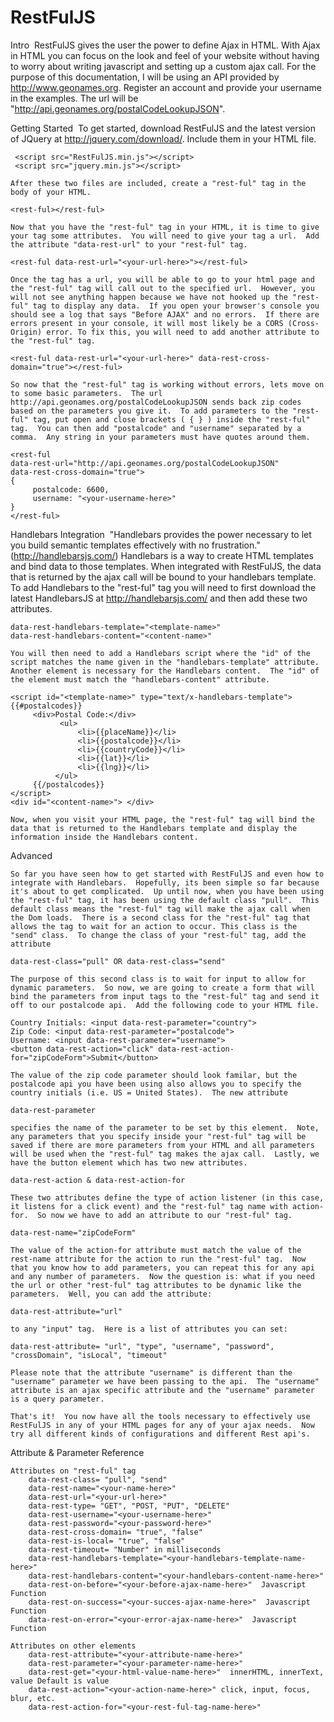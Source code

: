 RestFulJS
=========

Intro
​
    RestFulJS gives the user the power to define Ajax in HTML.  With Ajax in HTML you can focus on the look and feel of your website without having to worry about writing javascript and setting up a custom ajax call.  For the purpose of this documentation, I will be using an API provided by http://www.geonames.org. Register an account and provide your username in the examples.  The url will be "http://api.geonames.org/postalCodeLookupJSON".

Getting Started
​
    To get started, download RestFulJS and the latest version of JQuery at http://jquery.com/download/. Include them in your HTML file.

     <script src="RestFulJS.min.js"></script>
     <script src="jquery.min.js"></script>

	After these two files are included, create a "rest-ful" tag in the body of your HTML.

	<rest-ful></rest-ful>

	Now that you have the "rest-ful" tag in your HTML, it is time to give your tag some attributes.  You will need to give your tag a url.  Add the attribute "data-rest-url" to your "rest-ful" tag.

	<rest-ful data-rest-url="<your-url-here>"></rest-ful>

	Once the tag has a url, you will be able to go to your html page and the "rest-ful" tag will call out to the specified url.  However, you will not see anything happen because we have not hooked up the "rest-ful" tag to display any data.  If you open your browser's console you should see a log that says "Before AJAX" and no errors.  If there are errors present in your console, it will most likely be a CORS (Cross-Origin) error. To fix this, you will need to add another attribute to the "rest-ful" tag.

	<rest-ful data-rest-url="<your-url-here>" data-rest-cross-domain="true"></rest-ful>

	So now that the "rest-ful" tag is working without errors, lets move on to some basic parameters.  The url http://api.geonames.org/postalCodeLookupJSON sends back zip codes based on the parameters you give it.  To add parameters to the "rest-ful" tag, put open and close brackets ( { } ) inside the "rest-ful" tag.  You can then add "postalcode" and "username" separated by a comma.  Any string in your parameters must have quotes around them.

	<rest-ful 
	data-rest-url="http://api.geonames.org/postalCodeLookupJSON" 
	data-rest-cross-domain="true">
	{
	     postalcode: 6600,
	     username: "<your-username-here>"
	}
	</rest-ful>

Handlebars Integration
​
     "Handlebars provides the power necessary to let you build semantic templates effectively with no frustration." (http://handlebarsjs.com/) Handlebars is a way to create HTML templates and bind data to those templates. When integrated with RestFulJS, the data that is returned by the ajax call will be bound to your handlebars template.  To add Handlebars to the "rest-ful" tag you will need to first download the latest HandlebarsJS at http://handlebarsjs.com/ and then add these two attributes.

    data-rest-handlebars-template="<template-name>"
	data-rest-handlebars-content="<content-name>"

	You will then need to add a Handlebars script where the "id" of the script matches the name given in the "handlebars-template" attribute.  Another element is necessary for the Handlebars content.  The "id" of the element must match the "handlebars-content" attribute.

	<script id="<template-name>" type="text/x-handlebars-template">  
	{{#postalcodes}}   
	     <div>Postal Code:</div>   
	           <ul>    
	               <li>{{placeName}}</li>    
	               <li>{{postalcode}}</li>    
	               <li>{{countryCode}}</li>    
	               <li>{{lat}}</li>    
	               <li>{{lng}}</li>   
	          </ul>   
	     {{/postalcodes}}  
	</script>  
	<div id="<content-name>"> </div>

	Now, when you visit your HTML page, the "rest-ful" tag will bind the data that is returned to the Handlebars template and display the information inside the Handlebars content.	

Advanced

	So far you have seen how to get started with RestFulJS and even how to integrate with Handlebars.  Hopefully, its been simple so far because it's about to get complicated.  Up until now, when you have been using the "rest-ful" tag, it has been using the default class "pull".  This default class means the "rest-ful" tag will make the ajax call when the Dom loads.  There is a second class for the "rest-ful" tag that allows the tag to wait for an action to occur. This class is the "send" class.  To change the class of your "rest-ful" tag, add the attribute

	data-rest-class="pull" OR data-rest-class="send"

	The purpose of this second class is to wait for input to allow for dynamic parameters.  So now, we are going to create a form that will bind the parameters from input tags to the "rest-ful" tag and send it off to our postalcode api.  Add the following code to your HTML file.

	Country Initials: <input data-rest-parameter="country">
	Zip Code: <input data-rest-parameter="postalcode">
	Username: <input data-rest-parameter="username">
	<button data-rest-action="click" data-rest-action-for="zipCodeForm">Submit</button>

	The value of the zip code parameter should look familar, but the postalcode api you have been using also allows you to specify the country initials (i.e. US = United States).  The new attribute

	data-rest-parameter

	specifies the name of the parameter to be set by this element.  Note, any parameters that you specify inside your "rest-ful" tag will be saved if there are more parameters from your HTML and all parameters will be used when the "rest-ful" tag makes the ajax call.  Lastly, we have the button element which has two new attributes.

	data-rest-action & data-rest-action-for

	These two attributes define the type of action listener (in this case, it listens for a click event) and the "rest-ful" tag name with action-for.  So now we have to add an attribute to our "rest-ful" tag.

	data-rest-name="zipCodeForm"

	The value of the action-for attribute must match the value of the rest-name attribute for the action to run the "rest-ful" tag.  Now that you know how to add parameters, you can repeat this for any api and any number of parameters.  Now the question is: what if you need the url or other "rest-ful" tag attributes to be dynamic like the parameters.  Well, you can add the attribute:

	data-rest-attribute="url"

	to any "input" tag.  Here is a list of attributes you can set:

	data-rest-attribute= "url", "type", "username", "password", "crossDomain", "isLocal", "timeout"

	Please note that the attribute "username" is different than the "username" parameter we have been passing to the api.  The "username" attribute is an ajax specific attribute and the "username" parameter is a query parameter.

	That's it!  You now have all the tools necessary to effectively use RestFulJS in any of your HTML pages for any of your ajax needs.  Now try all different kinds of configurations and different Rest api's.

Attribute & Parameter Reference

	Attributes on "rest-ful" tag
		data-rest-class= "pull", "send"
		data-rest-name="<your-name-here>"
		data-rest-url="<your-url-here>"
		data-rest-type= "GET", "POST, "PUT", "DELETE"
		data-rest-username="<your-username-here>"
		data-rest-password="<your-password-here>"
		data-rest-cross-domain= "true", "false"
		data-rest-is-local= "true", "false"
		data-rest-timeout= "Number" in milliseconds
		data-rest-handlebars-template="<your-handlebars-template-name-here>"
		data-rest-handlebars-content="<your-handlebars-content-name-here>"
		data-rest-on-before="<your-before-ajax-name-here>"  Javascript Function
		data-rest-on-success="<your-succes-ajax-name-here>"  Javascript Function
		data-rest-on-error="<your-error-ajax-name-here>"  Javascript Function

	Attributes on other elements
		data-rest-attribute="<your-attribute-name-here>"
		data-rest-parameter="<your-parameter-name-here>"
		data-rest-get="<your-html-value-name-here>"  innerHTML, innerText, value Default is value
		data-rest-action="<your-action-name-here>" click, input, focus, blur, etc.
		data-rest-action-for="<your-rest-ful-tag-name-here>"


